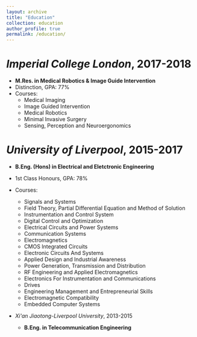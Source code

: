 ```yaml
---
layout: archive
title: "Education"
collection: education
author_profile: true
permalink: /education/ 
---
```

# <i>Imperial College London</i>, 2017-2018
* <b>M.Res. in Medical Robotics & Image Guide Intervention</b>
* Distinction, GPA: 77%
* Courses:
  * Medical Imaging
  * Image Guided Intervention
  * Medical Robotics
  * Minimal Invasive Surgery
  * Sensing, Perception and Neuroergonomics

# <i>University of Liverpool</i>, 2015-2017
* <b>B.Eng. (Hons) in Electrical and Eletctronic Engineering</b>
* 1st Class Honours, GPA: 78%
* Courses:
  * Signals and Systems
  * Field Theory, Partial Differential Equation and Method of Solution
  * Instrumentation and Control System
  * Digital Control and Optimization
  * Electrical Circuits and Power Systems
  * Communication Systems
  * Electromagnetics
  * CMOS Integrated Circuits
  * Electronic Circuits And Systems
  * Applied Design and Industrial Awareness
  * Power Generation, Transmission and Distribution
  * RF Engineering and Applied Electromagnetics
  * Electronics For Instrumentation and Communications
  * Drives
  * Engineering Management and Entrepreneurial Skills
  * Electromagnetic Compatibility
  * Embedded Computer Systems


* <i>Xi'an Jiaotong-Liverpool University</i>, 2013-2015
  * <b>B.Eng. in Telecommunication Engineering</b>

